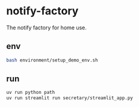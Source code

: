 # notify-factory
The notify factory for home use.

## env

```bash
bash environment/setup_demo_env.sh
```

## run

```bash
uv run python path
uv run streamlit run secretary/streamlit_app.py
```


